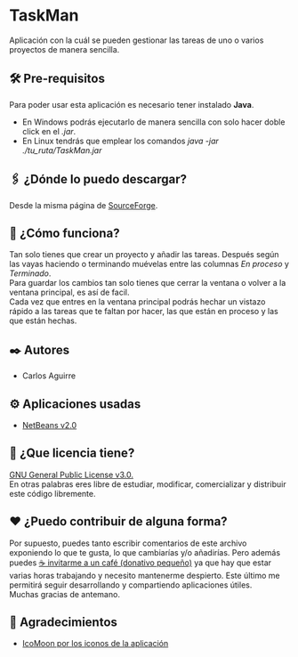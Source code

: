 # TaskMan
Aplicación con la cuál se pueden gestionar las tareas de uno o varios proyectos de manera sencilla.

## 🛠️ Pre-requisitos
Para poder usar esta aplicación es necesario tener instalado **Java**.
* En Windows podrás ejecutarlo de manera sencilla con solo hacer doble click en el _.jar_.
* En Linux tendrás que emplear los comandos _java -jar ./tu_ruta/TaskMan.jar_

## 🖇️ ¿Dónde lo puedo descargar?
Desde la misma página de [SourceForge]().

## 📖 ¿Cómo funciona?
Tan solo tienes que crear un proyecto y añadir las tareas.
Después según las vayas haciendo o terminando muévelas entre las columnas _En proceso_ y _Terminado_.</br>
Para guardar los cambios tan solo tienes que cerrar la ventana o volver a la ventana principal, es así de facil.</br>
Cada vez que entres en la ventana principal podrás hechar un vistazo rápido a las tareas que te faltan por hacer, las que están en proceso y las que están hechas.

## ✒️ Autores
* Carlos Aguirre

## ⚙️ Aplicaciones usadas
* [NetBeans v2.0](https://netbeans.org/)

## 📄 ¿Que licencia tiene?
[GNU General Public License v3.0.](LICENSE) </br>
En otras palabras eres libre de estudiar, modificar, comercializar y distribuir este código libremente.

## ❤️ ¿Puedo contribuir de alguna forma?
Por supuesto, puedes tanto escribir comentarios de este archivo exponiendo lo que te gusta, lo que cambiarías y/o añadirías. Pero además puedes [☕ invitarme a un café (donativo pequeño)](https://ko-fi.com/carlosaguirrev) ya que hay que estar varias horas trabajando y necesito mantenerme despierto. Este último me permitirá seguir desarrollando y compartiendo aplicaciones útiles.</br>
Muchas gracias de antemano.

## 🎁 Agradecimientos
* [IcoMoon por los iconos de la aplicación](https://icomoon.io/)
